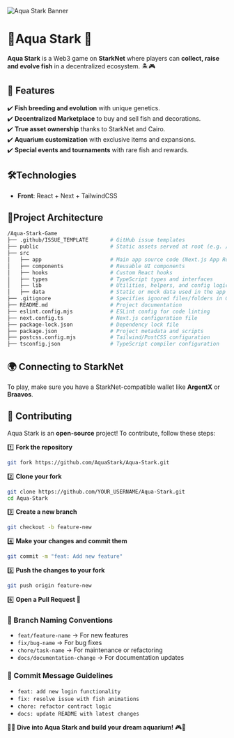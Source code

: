 ![Aqua Stark Banner](https://github.com/user-attachments/assets/f2d38439-8e4f-45c6-a087-c53dd8bdca98)

# 🌊Aqua Stark 🐠

**Aqua Stark** is a Web3 game on **StarkNet** where players can **collect, raise and evolve fish** in a decentralized ecosystem. 🏝️🎮

## 🚀 Features  
✔️ **Fish breeding and evolution** with unique genetics.  
✔️ **Decentralized Marketplace** to buy and sell fish and decorations.  
✔️ **True asset ownership** thanks to StarkNet and Cairo.  
✔️ **Aquarium customization** with exclusive items and expansions.  
✔️ **Special events and tournaments** with rare fish and rewards.  

## 🛠️Technologies  
- **Front**: React + Next + TailwindCSS
  
## 📂Project Architecture

```sh
/Aqua-Stark-Game
├── .github/ISSUE_TEMPLATE       # GitHub issue templates
├── public                       # Static assets served at root (e.g. /favicon.ico)
├── src
│   ├── app                      # Main app source code (Next.js App Router)
│   ├── components               # Reusable UI components
│   ├── hooks                    # Custom React hooks
│   ├── types                    # TypeScript types and interfaces
│   ├── lib                      # Utilities, helpers, and config logic
│   ├── data                     # Static or mock data used in the app
├── .gitignore                   # Specifies ignored files/folders in Git
├── README.md                    # Project documentation
├── eslint.config.mjs            # ESLint config for code linting
├── next.config.ts               # Next.js configuration file
├── package-lock.json            # Dependency lock file
├── package.json                 # Project metadata and scripts
├── postcss.config.mjs           # Tailwind/PostCSS configuration
├── tsconfig.json                # TypeScript compiler configuration


```
## 🌍 Connecting to StarkNet  
To play, make sure you have a StarkNet-compatible wallet like **ArgentX** or **Braavos**. 

## 🤝 Contributing  
Aqua Stark is an **open-source** project! To contribute, follow these steps:  

1️⃣ **Fork the repository**  
```sh
git fork https://github.com/AquaStark/Aqua-Stark.git  
```

2️⃣ **Clone your fork**
```sh
git clone https://github.com/YOUR_USERNAME/Aqua-Stark.git  
cd Aqua-Stark  
```

3️⃣ **Create a new branch**
```sh
git checkout -b feature-new  
```

4️⃣ **Make your changes and commit them**
```sh
git commit -m "feat: Add new feature"  
```

5️⃣ **Push the changes to your fork**
```sh
git push origin feature-new  
```

6️⃣ **Open a Pull Request 🚀**  

### 🔀 Branch Naming Conventions

- `feat/feature-name` → For new features  
- `fix/bug-name` → For bug fixes  
- `chore/task-name` → For maintenance or refactoring  
- `docs/documentation-change` → For documentation updates  

### 📝 Commit Message Guidelines

- `feat: add new login functionality`  
- `fix: resolve issue with fish animations`  
- `chore: refactor contract logic`  
- `docs: update README with latest changes`  

🌊🐠 **Dive into Aqua Stark and build your dream aquarium!** 🎮🚀  
